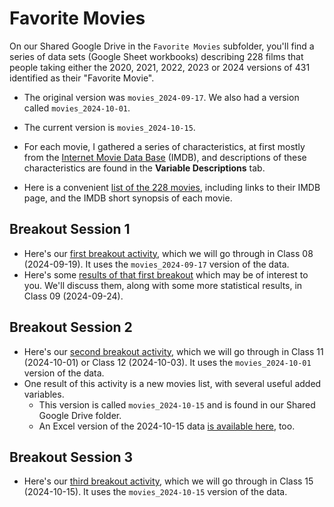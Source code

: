 # Favorite Movies

On our Shared Google Drive in the `Favorite Movies` subfolder, you'll find a series of data sets (Google Sheet workbooks) describing 228 films that people taking either the 2020, 2021, 2022, 2023 or 2024 versions of 431 identified as their "Favorite Movie". 

- The original version was `movies_2024-09-17`. We also had a version called `movies_2024-10-01`.
- The current version is `movies_2024-10-15`.

- For each movie, I gathered a series of characteristics, at first mostly from the [Internet Movie Data Base](https://www.imdb.com/) (IMDB), and descriptions of these characteristics are found in the **Variable Descriptions** tab.
- Here is a convenient [list of the 228 movies](movie_list.md), including links to their IMDB page, and the IMDB short synopsis of each movie.

## Breakout Session 1

- Here's our [first breakout activity](breakout1.md), which we will go through in Class 08 (2024-09-19). It uses the `movies_2024-09-17` version of the data.
- Here's some [results of that first breakout](breakout1_results.md) which may be of interest to you. We'll discuss them, along with some more statistical results, in Class 09 (2024-09-24).

## Breakout Session 2

- Here's our [second breakout activity](breakout2.md), which we will go through in Class 11 (2024-10-01) or Class 12 (2024-10-03). It uses the `movies_2024-10-01` version of the data.
- One result of this activity is a new movies list, with several useful added variables.
    - This version is called `movies_2024-10-15` and is found in our Shared Google Drive folder.
    - An Excel version of the 2024-10-15 data [is available here](https://github.com/THOMASELOVE/431-classes-2024/blob/main/movies/movies_2024-10-15.xlsx), too.

## Breakout Session 3

- Here's our [third breakout activity](breakout3.md), which we will go through in Class 15 (2024-10-15). It uses the `movies_2024-10-15` version of the data.

